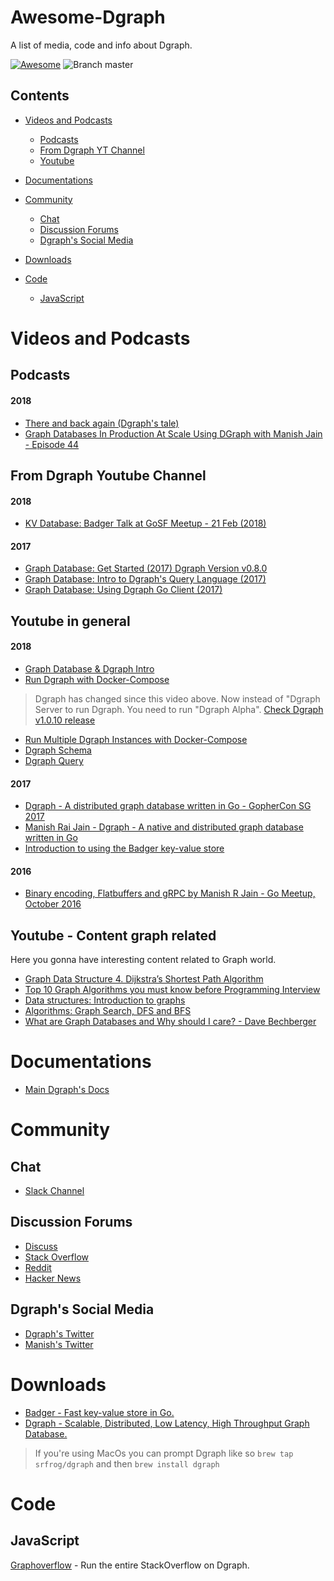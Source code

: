 # Awesome-Dgraph
A list of media, code and info about Dgraph.

[![Awesome](https://cdn.rawgit.com/sindresorhus/awesome/d7305f38d29fed78fa85652e3a63e154dd8e8829/media/badge.svg)](https://github.com/sindresorhus/awesome) ![Branch master](https://img.shields.io/badge/branch-master-brightgreen.svg?style=flat-square)

## Contents

- [Videos and Podcasts](#Videos-and-Podcasts)
    - [Podcasts](#Podcasts)
    - [From Dgraph YT Channel](#From-Dgraph-Youtube-Channel)
    - [Youtube](#Youtube-in-general)

- [Documentations](#Documentations)


- [Community](#Community)
    - [Chat](#Chat)
    - [Discussion Forums](#Discussion-Forums)
    - [Dgraph's Social Media](#Dgraph's-Social-Media)

- [Downloads](#Downloads)
- [Code](#Code)
    - [JavaScript](#JavaScript)

# Videos and Podcasts

## Podcasts

#### 2018

* [There and back again (Dgraph's tale)](https://changelog.com/podcast/322)
* [Graph Databases In Production At Scale Using DGraph with Manish Jain - Episode 44](https://www.dataengineeringpodcast.com/dgraph-with-manish-jain-episode-44/)

## From Dgraph Youtube Channel

#### 2018

* [KV Database: Badger Talk at GoSF Meetup - 21 Feb (2018)](https://youtu.be/VftmLgwk_cY)

#### 2017

* [Graph Database: Get Started (2017) Dgraph Version v0.8.0](https://youtu.be/QIIdSp2zLcs)
* [Graph Database: Intro to Dgraph's Query Language (2017)](https://youtu.be/VM7METe3N3Q)
* [Graph Database: Using Dgraph Go Client (2017)](https://youtu.be/pq2o_IHgbww)

## Youtube in general

#### 2018

* [Graph Database & Dgraph Intro](https://youtu.be/5_N4Q68uUAQ)
* [Run Dgraph with Docker-Compose](https://youtu.be/BZ84BmtmcW4)
> Dgraph has changed since this video above. Now instead of "Dgraph Server to run Dgraph. You need to run "Dgraph Alpha". [Check Dgraph v1.0.10 release](https://github.com/dgraph-io/dgraph/releases/tag/v1.0.10)

* [Run Multiple Dgraph Instances with Docker-Compose](https://youtu.be/DH4I2Z59JDg)
* [Dgraph Schema](https://youtu.be/B2OeG5Y6-tc)
* [Dgraph Query](https://youtu.be/7VNluBNCqw8)

#### 2017

* [Dgraph - A distributed graph database written in Go - GopherCon SG 2017 ](https://youtu.be/cHXbYLNa0qQ)
* [Manish Rai Jain - Dgraph - A native and distributed graph database written in Go](https://youtu.be/ZAlIjLKyhcw)
* [Introduction to using the Badger key-value store](https://youtu.be/XBKq39caRZ8)
#### 2016
* [Binary encoding, Flatbuffers and gRPC by Manish R Jain - Go Meetup, October 2016](https://youtu.be/aEqNSR1CgLk)

## Youtube - Content graph related
Here you gonna have interesting content related to Graph world.
* [Graph Data Structure 4. Dijkstra’s Shortest Path Algorithm](https://youtu.be/pVfj6mxhdMw)
* [Top 10 Graph Algorithms you must know before Programming Interview](https://youtu.be/RqQBh_Wbcu4)
* [Data structures: Introduction to graphs](https://youtu.be/gXgEDyodOJU)
* [Algorithms: Graph Search, DFS and BFS](https://youtu.be/zaBhtODEL0w)
* [What are Graph Databases and Why should I care? - Dave Bechberger](https://youtu.be/qiqLhlG4CkU)

# Documentations

 -  [Main Dgraph's Docs](https://docs.dgraph.io/)

# Community
  ## Chat
  - [Slack Channel](https://dgraph.slack.com)
  ## Discussion Forums
   - [Discuss](https://discuss.dgraph.io/)
   - [Stack Overflow](https://stackoverflow.com/questions/tagged/dgraph)
   - [Reddit](https://www.reddit.com/user/manishrjain)
   - [Hacker News](https://hn.algolia.com/?query=dgraph&sort=byPopularity&prefix&page=0&dateRange=all&type=story)
  ## Dgraph's Social Media
  - [Dgraph's Twitter](https://twitter.com/dgraphlabs)
  - [Manish's Twitter](https://twitter.com/manishrjain)


# Downloads

- [Badger - Fast key-value store in Go.](https://github.com/dgraph-io/badger/releases)
- [Dgraph - Scalable, Distributed, Low Latency, High Throughput Graph Database.](https://github.com/dgraph-io/dgraph/releases)
> If you're using MacOs you can prompt Dgraph like so `brew tap srfrog/dgraph` and then `brew install dgraph`

# Code

## JavaScript

[Graphoverflow](https://github.com/dgraph-io/graphoverflow) - Run the entire StackOverflow on Dgraph.